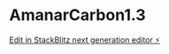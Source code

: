 # AmanarCarbon1.3

[Edit in StackBlitz next generation editor ⚡️](https://stackblitz.com/~/github.com/Hamzabu9/AmanarCarbon1.3)